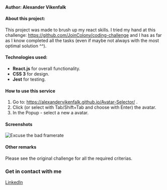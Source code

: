
#### Author: Alexander Vikenfalk

#### About this project: 
This project was made to brush up my react skills. I tried my hand at this challenge: https://github.com/JoinColony/coding-challenge and I has as far as I know completed all the tasks (even if maybe not always with the most optimal solution ^^).

#### Technologies used: 
* **React.js** for overall functionality. 
* **CSS 3** for design.
* **Jest** for testing.

#### How to use this service ####
1. Go to: https://alexandervikenfalk.github.io/Avatar-Selector/ .
2. Click (or select with Tab/Shift+Tab and choose with Enter) the avatar.
3. In the Popup - select a new a avatar.

#### Screenshots ####
![Excuse the bad framerate](https://media.giphy.com/media/xUOwGje8olJD5qpjKo/giphy.gif)

#### Other remarks ####
Please see the original challenge for all the required criterias.

### Get in contact with me ###
[LinkedIn](https://de.linkedin.com/in/alexander-vikenfalk-6b993b42)

